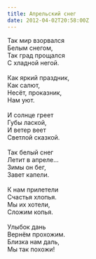 ```yaml
---
title: Апрельский снег
date: 2012-04-02T20:58:00Z
---
```


Так мир взорвался<br />
Белым снегом,<br />
Так град прощался<br />
С хладной негой.<br />
<br />
Как яркий праздник,<br />
Как салют,<br />
Несёт, проказник,<br />
Нам уют.<br />
<br />
И солнце греет<br />
Губы лаской,<br />
И ветер веет<br />
Светлой сказкой.<br />
<br />
Так белый снег<br />
Летит в апреле…<br />
Зимы он бег,<br />
Завет капели.<br />
<br />
К нам прилетели<br />
Счастья хлопья.<br />
Мы их хотели,<br />
Сложим копья.<br />
<br />
Улыбок дань<br />
Вернём прохожим.<br />
Близка нам даль,<br />
Мы так похожи!